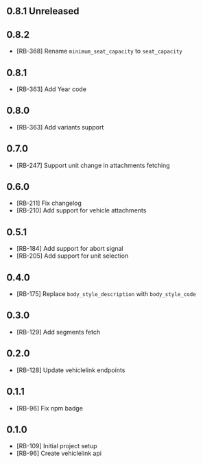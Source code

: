 ## 0.8.1 Unreleased

## 0.8.2

- [RB-368] Rename `minimum_seat_capacity` to `seat_capacity`

## 0.8.1

- [RB-363] Add Year code

## 0.8.0

- [RB-363] Add variants support

## 0.7.0

- [RB-247] Support unit change in attachments fetching

## 0.6.0

- [RB-211] Fix changelog
- [RB-210] Add support for vehicle attachments

## 0.5.1

- [RB-184] Add support for abort signal
- [RB-205] Add support for unit selection

## 0.4.0

- [RB-175] Replace `body_style_description` with `body_style_code`

## 0.3.0

- [RB-129] Add segments fetch

## 0.2.0

- [RB-128] Update vehiclelink endpoints

## 0.1.1

- [RB-96] Fix npm badge

## 0.1.0

- [RB-109] Initial project setup
- [RB-96] Create vehiclelink api
